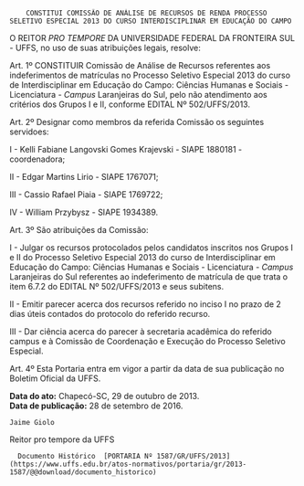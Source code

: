         CONSTITUI COMISSÃO DE ANÁLISE DE RECURSOS DE RENDA PROCESSO SELETIVO ESPECIAL 2013 DO CURSO INTERDISCIPLINAR EM EDUCAÇÃO DO CAMPO  

O REITOR *PRO TEMPORE* DA UNIVERSIDADE FEDERAL DA FRONTEIRA SUL - UFFS, no uso de suas atribuições legais, resolve:

 Art. 1º CONSTITUIR Comissão de Análise de Recursos referentes aos indeferimentos de matrículas no Processo Seletivo Especial 2013 do curso de Interdisciplinar em Educação do Campo: Ciências Humanas e Sociais - Licenciatura - *Campus* Laranjeiras do Sul, pelo não atendimento aos critérios dos Grupos I e II, conforme EDITAL Nº 502/UFFS/2013.

 Art. 2º Designar como membros da referida Comissão os seguintes servidoes:

 I - Kelli Fabiane Langovski Gomes Krajevski - SIAPE 1880181 - coordenadora;

 II - Edgar Martins Lirio - SIAPE 1767071;

 III - Cassio Rafael Piaia - SIAPE 1769722;

 IV - William Przybysz - SIAPE 1934389.

 Art. 3º São atribuições da Comissão:

 I - Julgar os recursos protocolados pelos candidatos inscritos nos Grupos I e II do Processo Seletivo Especial 2013 do curso de Interdisciplinar em Educação do Campo: Ciências Humanas e Sociais - Licenciatura - *Campus* Laranjeiras do Sul referentes ao indeferimento de matrícula de que trata o item 6.7.2 do EDITAL Nº 502/UFFS/2013 e seus subitens.

 II - Emitir parecer acerca dos recursos referido no inciso I no prazo de 2 dias úteis contados do protocolo do referido recurso.

 III - Dar ciência acerca do parecer à secretaria acadêmica do referido campus e à Comissão de Coordenação e Execução do Processo Seletivo Especial.

 Art. 4º Esta Portaria entra em vigor a partir da data de sua publicação no Boletim Oficial da UFFS.

  

   **Data do ato:** Chapecó-SC, 29 de outubro de 2013.   
 **Data de publicação:**  28 de setembro de 2016. 

    Jaime Giolo   
 Reitor pro tempore da UFFS 

      Documento Histórico  [PORTARIA Nº 1587/GR/UFFS/2013](https://www.uffs.edu.br/atos-normativos/portaria/gr/2013-1587/@@download/documento_historico)     
      